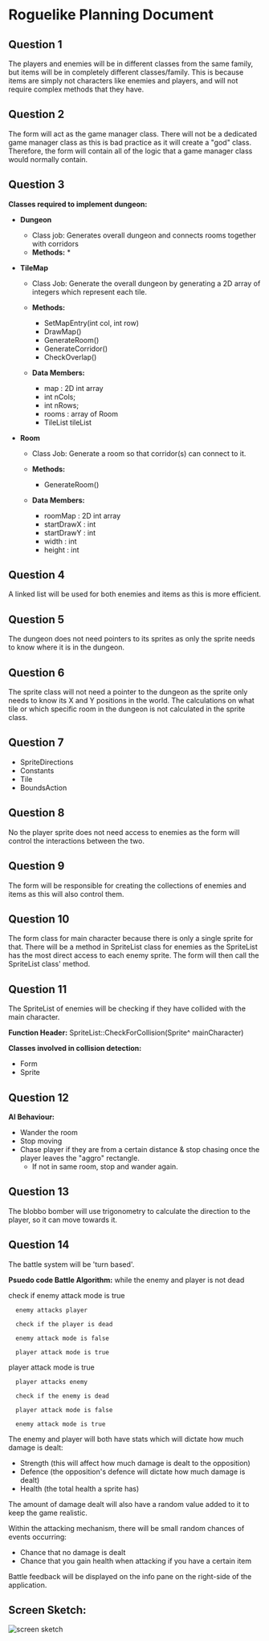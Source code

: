 # Roguelike Planning Document

## Question 1
The players and enemies will be in different classes from the same family, but items will be in completely different classes/family.
This is because items are simply not characters like enemies and players, and will not require complex methods that they have.

## Question 2
The form will act as the game manager class. There will not be a dedicated game manager class as this is bad practice as it will create a "god" class.
Therefore, the form will contain all of the logic that a game manager class would normally contain.

## Question 3
**Classes required to implement dungeon:**

* **Dungeon**
    * Class job: Generates overall dungeon and connects rooms together with corridors
    * **Methods:**
      * 

* **TileMap**
    * Class Job: Generate the overall dungeon by generating a 2D array of integers which represent each tile.
    * **Methods:**
        * SetMapEntry(int col, int row)
        * DrawMap()
        * GenerateRoom()
        * GenerateCorridor()
        * CheckOverlap()
        
    * **Data Members:**
        * map : 2D int array
        * int nCols;
        * int nRows;
        * rooms : array of Room
        * TileList tileList
        
* **Room**
    * Class Job: Generate a room so that corridor(s) can connect to it.
    * **Methods:**
        * GenerateRoom()
        
    * **Data Members:**
        * roomMap : 2D int array
        * startDrawX : int
        * startDrawY : int
        * width : int
        * height : int
        
## Question 4
A linked list will be used for both enemies and items as this is more efficient.

## Question 5
The dungeon does not need pointers to its sprites as only the sprite needs to know where it is in the dungeon.

## Question 6
The sprite class will not need a pointer to the dungeon as the sprite only needs to know its X and Y positions in the world.
The calculations on what tile or which specific room in the dungeon is not calculated in the sprite class.

## Question 7
* SpriteDirections
* Constants
* Tile
* BoundsAction

## Question 8
No the player sprite does not need access to enemies as the form will control the interactions between the two.

## Question 9
The form will be responsible for creating  the collections of enemies and items as this will also control them.

## Question 10
The form class for main character because there is only a single sprite for that. There will be a method in SpriteList class for enemies as the SpriteList has the most direct access to each enemy sprite. The form will then call the SpriteList class' method.

## Question 11
The SpriteList of enemies will be checking if they have collided with the main character.

**Function Header:**
   SpriteList::CheckForCollision(Sprite^ mainCharacter)

**Classes involved in collision detection:**
   * Form
   * Sprite

## Question 12
**AI Behaviour:**
* Wander the room
* Stop moving
* Chase player if they are from a certain distance & stop chasing once the player leaves the "aggro" rectangle.
   * If not in same room, stop and wander again.

## Question 13
The blobbo bomber will use trigonometry to calculate the direction to the player, so it can move towards it.

## Question 14
The battle system will be 'turn based'.

**Psuedo code Battle Algorithm:**
while the enemy and player is not dead

   check if enemy attack mode is true
   
      enemy attacks player
      
      check if the player is dead
      
      enemy attack mode is false
      
      player attack mode is true


   player attack mode is true
   
      player attacks enemy
      
      check if the enemy is dead
      
      player attack mode is false
      
      enemy attack mode is true

The enemy and player will both have stats which will dictate how much damage is dealt:
- Strength (this will affect how much damage is dealt to the opposition)
- Defence (the opposition's defence will dictate how much damage is dealt)
- Health (the total health a sprite has)

The amount of damage dealt will also have a random value added to it to keep the game realistic.

Within the attacking mechanism, there will be small random chances of events occurring:
- Chance that no damage is dealt
- Chance that you gain health when attacking if you have a certain item

Battle feedback will be displayed on the info pane on the right-side of the application.

## Screen Sketch:
![screen sketch](./screen-sketch.png)
